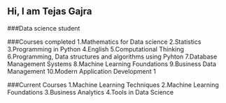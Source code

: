 ## Hi, I am Tejas Gajra
###Data science student


###Courses completed
1.Mathematics for Data science
2.Statistics
3.Programming in Python
4.English
5.Computational Thinking
6.Programming, Data structures and algorithms using Pyhton
7.Database Management Systems
8.Machine Learning Foundations
9.Business Data Management
10.Modern Application Development 1

###Current Courses
1.Machine Learning Techniques
2.Machine Learning Foundations
3.Business Analytics
4.Tools in Data Science
